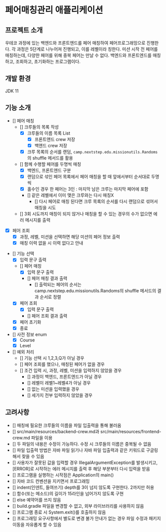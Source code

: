 # 페어매칭관리 애플리케이션

## 프로젝트 소개
우테코 과정에 있는 백엔드와 프론트엔드를 페어 매칭하여 페어프로그래밍으로 진행한다.
각 과정은 5단계로 나누어져 진행되고, 이를 레벨이라 칭한다. 미션 시작 전 페어를 매칭하는데, 다양한 페어를 위해 중복 페어는 만날 수 없다.
백엔드와 프론트엔드를 매칭하고, 조회하고, 초기화하는 프로그램이다.

## 개발 환경
JDK 11

## 기능 소개
- [] 페어 매칭
  - [] 크루들의 목록 작성
    - [x] 크루들의 이름 목록 List<String>
      - [x] 프론트앤드 crew 저장
      - [x] 백앤드 crew 저장
    - [x] 크루 목록의 순서를 랜덤, `camp.nextstep.edu.missionutils.Randoms`의 shuffle 메서드를 활용
  - [] 함께 수행할 페어를 두명씩 매칭
    - [x] 백엔드, 프론트엔드 구분
    - [x] 랜덤으로 섞인 페어 목록에서 페어 매칭을 할 때 앞에서부터 순서대로 두명씩
    - [x] 홀수인 경우 한 페어는 3인 : 마지막 남은 크루는 마지막 페어에 포함
    - [] 같은 레벨에서 이미 맺은 크루와는 다시 매칭X
      - [] 다시 페어로 매칭 된다면 크루 목록의 순서를 다시 랜덤으로 섞어서 매칭을 시도
  -  [] 3회 시도까지 매칭이 되지 않거나 매칭을 할 수 있는 경우의 수가 없으면 에러 메시지를 출력

- [x] 페어 조회
  - [x] 과정, 레벨, 미션을 선택하면 해당 미션의 페어 정보 출력
  - [x] 매칭 이력 없을 시 이력 없다고 안내

- [] 기능 선택
  - [x] 입력 문구 출력
  - [] 페어 매칭
    - [x] 입력 문구 출력
    - [] 페어 매칭 결과 출력
      - [] 출력되는 페어의 순서는 camp.nextstep.edu.missionutils.Randoms의 shuffle 메서드의 결과 순서로 정렬
  - [x] 페어 조회
    - [x] 입력 문구 출력
    - [] 페어 조회 결과 출력
  - [x] 페어 초기화
  - [x] 종료

- [] 사전 정보 enum
  - [x] Course
  - [x] Level

- [] 예외 처리
  - [] 기능 선택 시 1,2,3,Q가 아닐 경우 
  - [] 페어 조회를 했으나, 매칭된 페어가 없을 경우
  - [] 조건 입력 시, 과정, 레벨, 미션을 입력하지 않았을 경우
    - [] 과정이 백엔드, 프론트엔드가 아닐 경우
    - [] 레벨이 레벨1~레벨4가 아닐 경우
    - [] 없는 미션을 입력했을 경우
    - [] 세가지 전부 입력하지 않았을 경우

## 고려사항
- [] 매칭에 필요한 크루들의 이름을 파일 입출력을 통해 불러옴
- [] src/main/resources/backend-crew.md과 src/main/resources/frontend-crew.md 파일을 이용
- [] 두 파일의 내용은 수정이 가능하다. 수정 시 크루들의 이름은 중복될 수 없음
- [] 파일 입출력 방법은 자바 파일 읽기나 자바 파일 입출력과 같은 키워드로 구글링해서 찾을 수 있음
- [] 사용자가 잘못된 값을 입력할 경우 IllegalArgumentException를 발생시키고, [ERROR]로 시작하는 에러 메시지를 출력 후 해당 부분부터 다시 입력을 받음
- [] 프로그램을 실행하는 시작점은 Application의 main()
- [] 자바 코드 컨벤션을 지키면서 프로그래밍
- [] indent(인덴트, 들여쓰기) depth를 3이 넘지 않도록 구현한다. 2까지만 허용
- [] 함수(또는 메소드)의 길이가 15라인을 넘어가지 않도록 구현
- [] else 예약어를 쓰지 않음
- [] build.gradle 파일을 변경할 수 없고, 외부 라이브러리를 사용하지 않음
- [] 프로그램 종료 시 System.exit()를 호출하지 않음
- [] 프로그래밍 요구사항에서 별도로 변경 불가 안내가 없는 경우 파일 수정과 패키지 이동을 자유롭게 할 수 있음